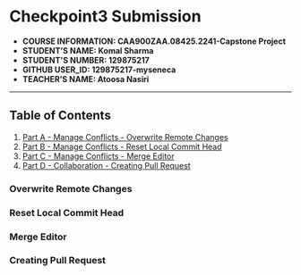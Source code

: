 # Checkpoint3 Submission

- **COURSE INFORMATION: CAA900ZAA.08425.2241-Capstone Project**
- **STUDENT’S NAME: Komal Sharma**
- **STUDENT'S NUMBER: 129875217**
- **GITHUB USER_ID: 129875217-myseneca**
- **TEACHER’S NAME: Atoosa Nasiri**

---

## Table of Contents
1. [Part A - Manage Conflicts - Overwrite Remote Changes](#overwrite-remote-changes)
2. [Part B - Manage Conflicts - Reset Local Commit Head](#reset-local-commit-head)
3. [Part C - Manage Conflicts - Merge Editor](#merge-editor)
4. [Part D - Collaboration - Creating Pull Request](#creating-pull-request)

### Overwrite Remote Changes

### Reset Local Commit Head

### Merge Editor

### Creating Pull Request